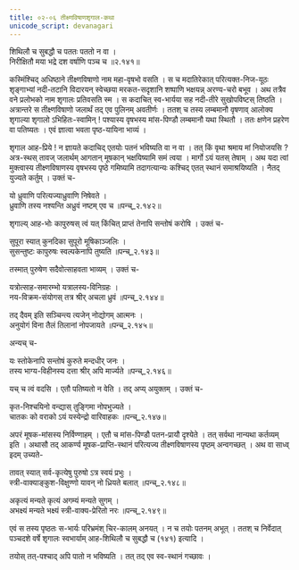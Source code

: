```yaml
---
title: ०२-०६ तीक्ष्णविषाणशृगाल-कथा
unicode_script: devanagari
---
```

शिथिलौ च सुबद्धौ च पततः पततो न वा ।  
निरीक्षितौ मया भद्रे दश वर्षाणि पञ्च च ॥२.१४१॥  

कस्मिंश्चिद् अधिष्ठाने तीक्ष्णविषाणो नाम महा-वृषभो वसति । स च मदातिरेकात् परित्यक्त-निज-यूठः शृङ्गाभ्यां नदी-तटानि विदारयन् स्वेच्छया मरकत-सदृशानि शष्पाणि भक्षयन्न् अरण्य-चरो बभूव । अथ तत्रैव वने प्रलोभको नाम शृगालः प्रतिवसति स्म । स कदाचित् स्व-भार्यया सह नदी-तीरे सुखोपविष्टस् तिष्ठति । अत्रान्तरे स तीक्ष्णविषाणो जलार्थं तद् एव पुलिनम् अवतीर्णः । ततश् च तस्य लम्बमानौ वृषणाव् आलोक्य शृगाल्या शृगालो ऽभिहितः-स्वामिन् ! पश्यास्य वृषभस्य मांस-पिण्डौ लम्बमानौ यथा स्थितौ । ततः क्षणेन प्रहरेण वा पतिष्यतः । एवं ज्ञात्वा भवता पृष्ठ-यायिना भाव्यं ।  

शृगाल आह-प्रिये ! न ज्ञायते कदाचिद् एतयोः पतनं भविष्यति वा न वा । तत् किं वृथा श्रमाय मां नियोजयसि ? अत्र-स्थस् तावज् जलार्थम् आगतान् मूषकान् भक्षयिष्यामि समं त्वया । मार्गो ऽयं यतस् तेषाम् । अथ यदा त्वां मुक्त्वास्य तीक्ष्णविषाणस्य वृषभस्य पृष्ठे गमिष्यामि तदागत्यान्यः कश्चिद् एतत् स्थानं समाश्रयिष्यति । नैतद् युज्यते कर्तुम् । उक्तं च-  

यो ध्रुवाणि परित्यज्याध्रुवाणि निषेवते ।  
ध्रुवाणि तस्य नश्यन्ति अध्रुवं नष्टम् एव च ॥पन्च्_२.१४२॥  

शृगाल्य् आह-भोः कापुरुषस् त्वं यत् किंचित् प्राप्तं तेनापि सन्तोषं करोषि । उक्तं च-  

सुपूरा स्यात् कुनदिका सुपूरो मूषिकाञ्जलिः ।  
सुसन्तुष्टः कापुरुषः स्वल्पकेनापि तुष्यति ॥पन्च्_२.१४३॥  

तस्मात् पुरुषेण सदैवोत्साहवता भाव्यम् । उक्तं च-  

यत्रोत्साह-समारम्भो यत्रालस्य-विनिग्रहः ।  
नय-विक्रम-संयोगस् तत्र श्रीर् अचला ध्रुवं ॥पन्च्_२.१४४॥  

तद् दैवम् इति सञ्चिन्त्य त्यजेन् नोद्योगम् आत्मनः ।  
अनुयोगं विना तैलं तिलानां नोपजायते ॥पन्च्_२.१४५॥  

अन्यच् च-  

यः स्तोकेनापि सन्तोषं कुरुते मन्दधीर् जनः ।  
तस्य भाग्य-विहीनस्य दत्ता श्रीर् अपि मार्ज्यते ॥पन्च्_२.१४६॥  

यच् च त्वं वदसि । एतौ पतिष्यतो न वेति । तद् अप्य् अयुक्तम् । उक्तं च-  

कृत-निश्चयिनो वन्द्यास् तुङ्गिमा नोपभुज्यते ।  
चातकः को वराको ऽयं यस्येन्द्रो वारिवाहकः ॥पन्च्_२.१४७॥  

अपरं मूषक-मांसस्य निर्विण्णाहम् । एतौ च मांस-पिण्डौ पतन-प्रायौ दृश्येते । तत् सर्वथा नान्यथा कर्तव्यम् इति । अथासौ तद् आकर्ण्य मूषक-प्राप्ति-स्थानं परित्यज्य तीक्ष्णविषाणस्य पृष्ठम् अन्वगच्छत् । अथ वा साध्व् इदम् उच्यते-  


तावत् स्यात् सर्व-कृत्येषु पुरुषो ऽत्र स्वयं प्रभुः ।  
स्त्री-वाक्याङ्कुश-विक्षुण्णो यावन् नो ध्रियते बलात् ॥पन्च्_२.१४८॥  

अकृत्यं मन्यते कृत्यं अगम्यं मन्यते सुगम् ।  
अभक्ष्यं मन्यते भक्ष्यं स्त्री-वाक्य-प्रेरितो नरः ॥पन्च्_२.१४९॥  

एवं स तस्य पृष्ठतः स-भार्यः परिभ्रमंश् चिर-कालम् अनयत् । न च तयोः पतनम् अभूत् । ततश् च निर्वेदात् पञ्चदशे वर्षे शृगालः स्वभार्याम् आह-शिथिलौ च सुबद्धौ च (१४१) इत्यादि ।  

तयोस् तत्-पश्चाद् अपि पातो न भविष्यति । तत् तद् एव स्व-स्थानं गच्छावः ।  
